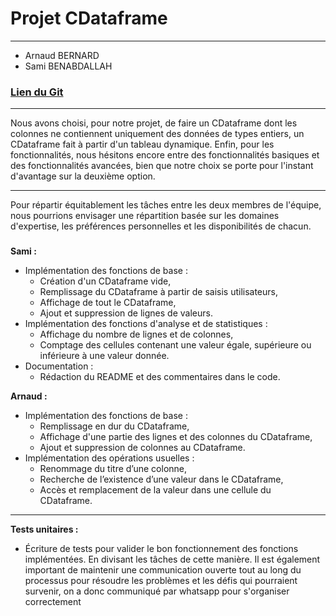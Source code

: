 # **Projet CDataframe**

---
* Arnaud BERNARD
* Sami BENABDALLAH

### **[Lien du Git](https://github.com/Arnaud-Bnd/Projet_CDataframe)**

---

Nous avons choisi, pour notre projet, de faire un CDataframe dont les colonnes ne contiennent uniquement des données de types entiers, un CDataframe fait à partir d'un tableau dynamique.
Enfin, pour les fonctionnalités, nous hésitons encore entre des fonctionnalités basiques et des fonctionnalités avancées, bien que notre choix se porte pour l'instant d'avantage sur la deuxième option.

---
Pour répartir équitablement les tâches entre les deux membres de l'équipe, nous pourrions envisager une répartition basée sur les domaines d'expertise, les préférences personnelles et les disponibilités de chacun.

###
**Sami :**
* Implémentation des fonctions de base :
  * Création d'un CDataframe vide,
  * Remplissage du CDataframe à partir de saisis utilisateurs,
  * Affichage de tout le CDataframe,
  * Ajout et suppression de lignes de valeurs.
* Implémentation des fonctions d'analyse et de statistiques :
  * Affichage du nombre de lignes et de colonnes,
  * Comptage des cellules contenant une valeur égale, supérieure ou inférieure à une valeur donnée.
* Documentation : 
  * Rédaction du README et des commentaires dans le code.

**Arnaud :**
* Implémentation des fonctions de base :
  * Remplissage en dur du CDataframe,
  * Affichage d'une partie des lignes et des colonnes du CDataframe,
  * Ajout et suppression de colonnes au CDataframe.
* Implémentation des opérations usuelles :
  * Renommage du titre d’une colonne,
  * Recherche de l’existence d’une valeur dans le CDataframe,
  * Accès et remplacement de la valeur dans une cellule du CDataframe.
---
**Tests unitaires :**
* Écriture de tests pour valider le bon fonctionnement des fonctions implémentées.
En divisant les tâches de cette manière.
Il est également important de maintenir une communication ouverte tout au long du processus pour résoudre les problèmes et les défis qui pourraient survenir, on a donc communiqué par whatsapp pour s'organiser correctement
